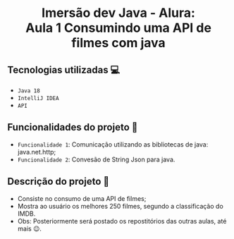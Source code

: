 <h1 align="center"> Imersão dev Java - Alura: <br/> Aula 1 Consumindo uma API de filmes com java</h1>


## Tecnologias utilizadas 💻
- ``Java 18``
- ``IntelliJ IDEA``
- ``API``

## Funcionalidades do projeto :hammer: 

- `Funcionalidade 1`: Comunicação utilizando as bibliotecas de java: java.net.http;
- `Funcionalidade 2`: Convesão de String Json para java.


## Descrição do projeto 📝

* Consiste no consumo de uma API de filmes;
* Mostra ao usuário os melhores 250 filmes, segundo a classificação do IMDB.
* Obs: Posteriormente será postado os repostitórios das outras aulas, até mais 😉.

